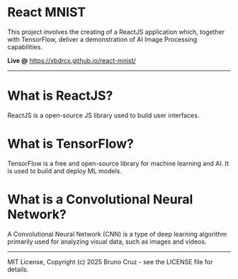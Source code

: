 # React MNIST

This project involves the creating of a ReactJS application which, together with TensorFlow, deliver a demonstration of AI Image Processing capabilities.

**Live @** https://xbdrcx.github.io/react-mnist/

---

# What is ReactJS?

ReactJS is a open-source JS library used to build user interfaces.

# What is TensorFlow?

TensorFlow is a free and open-source library for machine learning and AI. It is used to build and deploy ML models.

# What is a Convolutional Neural Network?

A Convolutional Neural Network (CNN) is a type of deep learning algorithm primarily used for analyzing visual data, such as images and videos.

---

MIT License, Copyright (c) 2025 Bruno Cruz - see the LICENSE file for details.
